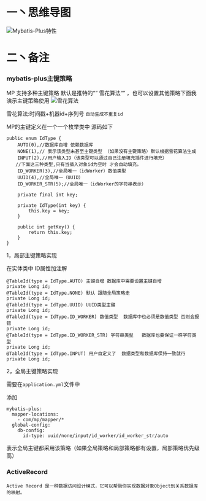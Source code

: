 
#  一丶思维导图
![Mybatis-Plus特性](https://upload-images.jianshu.io/upload_images/5260759-612f00472e87afc1.png?imageMogr2/auto-orient/strip%7CimageView2/2/w/1240)
#  二丶备注
### mybatis-plus主键策略
MP 支持多种主键策略 默认是推特的“” 雪花算法“” ，也可以设置其他策略下面我演示主键策略使用
![雪花算法](https://upload-images.jianshu.io/upload_images/5260759-5fc7085b7d7c33a2.png?imageMogr2/auto-orient/strip%7CimageView2/2/w/1240)

雪花算法:时间戳+机器id+序列号 
`自动生成不重复id`

MP的主键定义在一个一个枚举类中 源码如下

```
public enum IdType {
    AUTO(0),//数据库自增 依赖数据库
    NONE(1),// 表示该类型未甚至主键类型 （如果没有主键策略）默认根据雪花算法生成
    INPUT(2),//用户输入ID（该类型可以通过自己注册填充插件进行填充）
　　//下面这三种类型,只有当插入对象id为空时 才会自动填充。
    ID_WORKER(3),//全局唯一（idWorker）数值类型
    UUID(4),//全局唯一（UUID）
    ID_WORKER_STR(5);//全局唯一（idWorker的字符串表示）

    private final int key;

    private IdType(int key) {
        this.key = key;
    }

    public int getKey() {
        return this.key;
    }
}
```
1，局部主键策略实现

在实体类中 ID属性加注解
```
@TableId(type = IdType.AUTO) 主键自增 数据库中需要设置主键自增
private Long id;
@TableId(type = IdType.NONE) 默认 跟随全局策略走
private Long id;
@TableId(type = IdType.UUID) UUID类型主键
private Long id;
@TableId(type = IdType.ID_WORKER) 数值类型  数据库中也必须是数值类型 否则会报错
private Long id;
@TableId(type = IdType.ID_WORKER_STR) 字符串类型   数据库也要保证一样字符类型
private Long id;
@TableId(type = IdType.INPUT) 用户自定义了  数据类型和数据库保持一致就行
private Long id;
``` 
 
2，全局主键策略实现

 需要在`application.yml`文件中

添加
```
mybatis-plus:
  mapper-locations:
    - com/mp/mapper/*
  global-config:
    db-config:
      id-type: uuid/none/input/id_worker/id_worker_str/auto   
```
表示全局主键都采用该策略（如果全局策略和局部策略都有设置，局部策略优先级高）


### ActiveRecord
`Active Record 是一种数据访问设计模式，它可以帮助你实现数据对象Object到关系数据库的映射。`

